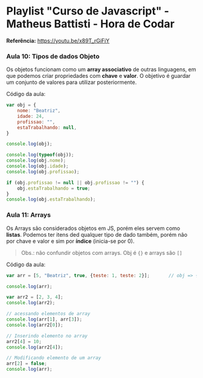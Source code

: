 # Playlist "Curso de Javascript" - Matheus Battisti - Hora de Codar
**Referência:** https://youtu.be/x89T_rGiFiY

### Aula 10: Tipos de dados Objeto

Os objetos funcionam como um **array associativo** de outras linguagens, em que podemos criar propriedades com **chave** e **valor**. O objetivo é guardar um conjunto de valores para utilizar posteriormente.

Código da aula:
```javascript
var obj = {
    nome: "Beatriz",
    idade: 24,
    profissao: "",
    estaTrabalhando: null,
}

console.log(obj);

console.log(typeof(obj));
console.log(obj.nome);
console.log(obj.idade);
console.log(obj.profissao);

if (obj.profissao != null || obj.profissao != "") {
    obj.estaTrabalhando = true;
}
console.log(obj.estaTrabalhando);
```

### Aula 11: Arrays

Os Arrays são considerados objetos em JS, porém eles servem como **listas**. Podemos ter itens ded qualquer tipo de dado também, porém não por chave e valor e sim por **índice** (inicia-se por 0).

> Obs.: não confundir objetos com arrays. Obj é `{}` e arrays são `[]`

Código da aula:
```javascript
var arr = [5, "Beatriz", true, {teste: 1, teste: 2}];       // obj => {}

console.log(arr);

var arr2 = [2, 3, 4];
console.log(arr2);

// acessando elementos de array
console.log(arr[1], arr[3]);
console.log(arr2[0]);

// Inserindo elemento no array
arr2[4] = 10;
console.log(arr2[4]);

// Modificando elemento de um array
arr[2] = false;
console.log(arr);
```